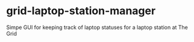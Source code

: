 # grid-laptop-station-manager
Simpe GUI for keeping track of laptop statuses for a laptop station at The Grid
